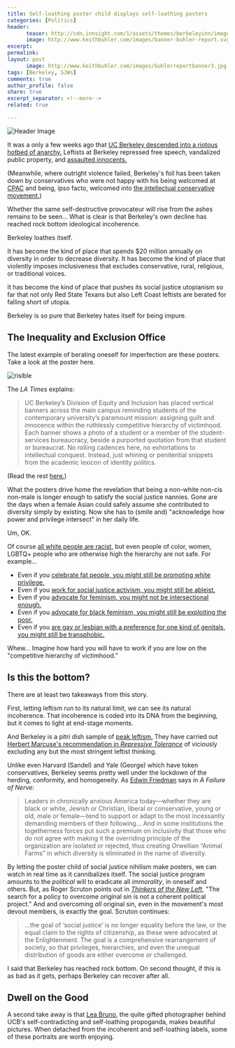 ```yaml
---
title: Self-loathing poster child displays self-loathing posters 
categories: [Politics]
header:
      teaser: http://cdn.innsight.com/1/assets/themes/berkeleyinn/images/Berkeley-Campinele.jpg
      image: http://www.keithbuhler.com/images/banner-buhler-report.svg
excerpt: 
permalink: 
layout: post
      image: http://www.keithbuhler.com/images/buhlerreportbanner3.jpg
tags: [Berkeley, SJWs]
comments: true
author_profile: false
share: true
excerpt_separator: <!--more-->
related: true

---
```


![Header Image](http://cdn.innsight.com/1/assets/themes/berkeleyinn/images/Berkeley-Campinele.jpg)


It was a only a few weeks ago that [UC Berkeley descended into a riotous hotbed of anarchy.](http://www.latimes.com/opinion/op-ed/la-oe-macdonald-berkeley-victimology-20170207-story.html) Leftists at Berkeley repressed free speech, vandalized public property, and [assaulted innocents.](https://www.youtube.com/watch?v=CIFYTYNl7ng) 

(Meanwhile, where outright violence failed, Berkeley's foil has been taken down by conservatives who were not happy with his being welcomed at [CPAC](http://cpac.conservative.org/) and being, ipso facto, welcomed into [the intellectual conservative movement.](http://www.nationalreview.com/article/445114/milo-phenomenon-understanding-right-wing-rage)) 

Whether the same self-destructive provocateur will rise from the ashes remains to be seen...  What is clear is that Berkeley's own decline has reached rock bottom ideological incoherence. 

Berkeley loathes itself. 

<!--more-->

It has become the kind of place that spends $20 million annually on diversity in order to decrease diversity. It has become the kind of place that violently imposes inclusiveness that excludes conservative, rural, religious, or traditional voices. 

It has become the kind of place that pushes its social justice utopianism so far that not only Red State Texans but also Left Coast leftists are berated for falling short of utopia. 

Berkeley is so pure that Berkeley hates itself for being impure. 

## The Inequality and Exclusion Office


The latest example of berating oneself for imperfection are these posters. Take a look at the poster here. 

![risible](https://static1.squarespace.com/static/52a8f573e4b0ed42f38a0199/t/589383335016e1dcf16422f2/1486062438299/?format=750w)

The *LA Times* explains: 

>UC Berkeley’s Division of Equity and Inclusion has placed vertical banners across the main campus reminding students of the contemporary university’s paramount mission: assigning guilt and innocence within the ruthlessly competitive hierarchy of victimhood. Each banner shows a photo of a student or a member of the student-services bureaucracy, beside a purported quotation from that student or bureaucrat. No rolling cadences here, no exhortations to intellectual conquest. Instead, just whining or penitential snippets from the academic lexicon of identity politics.

(Read the rest [here.](http://www.latimes.com/opinion/op-ed/la-oe-macdonald-berkeley-victimology-20170207-story.html))

What the posters drive home the revelation that being a non-white non-cis non-male is longer enough to satisfy the social justice nannies. Gone are the days when a female Asian could safely assume she contributed to diversity simply by existing. Now she has to (smile and) "acknowledge how power and privilege intersect" in her daily life. 

Um, OK. 

Of course [all white people are racist](https://www.facebook.com/MicMedia/videos/1386008451421941/), but even people of color, women, LGBTQ+ people who are otherwise high the hierarchy are not safe. For example... 

- Even if you [celebrate fat people, you might still be promoting white privilege.](http://theadipositivityproject.zenfolio.com/about.html)
- Even if you [work for social justice activism, you might still be  ableist.](http://everydayfeminism.com/2016/09/social-justice-activism-ableist/)
- Even if you [advocate for feminism, you might not be intersectional enough.](http://www.huffingtonpost.com/entry/a-letter-to-open-minded-genuinely-kind-educated_us_58404ebce4b0b93e10f8dffc) 
- Even if you [advocate for black feminism, you might still be  exploiting the poor.](http://www.deathandtaxesmag.com/280129/beyonce-capitalism-black-activism/)
- Even if you [are gay or lesbian with a preference for one kind of genitals, you might still be transphobic.](https://www.youtube.com/watch?v=k5GYlZKfBmI&t=116s)


Whew... Imagine how hard you will have to work if you are low on the "competitive hierarchy of victimhood." 

## Is this the bottom? 

There are at least two takeaways from this story. 

First, letting leftism run to its natural limit, we can see its natural incoherence. That incoherence is coded into its DNA from the beginning, but it comes to light at end-stage moments. 

And Berkeley is a pitri dish sample of [peak leftism.](http://thefederalist.com/2015/01/06/have-we-already-reached-peak-leftism/) They have carried out [Herbert Marcuse's recommendation in *Repressive Tolerance*](http://www.marcuse.org/herbert/pubs/60spubs/65repressivetolerance.htm) of viciously excluding any but the most stringent leftist thinking. 

Unlike even Harvard (Sandel) and Yale (George) which have token conservatives, Berkeley seems pretty well under the lockdown of the herding, conformity, and homogeneity.  As [Edwin Friedman](http://amzn.to/2n9t0GR) says in *A Failure of Nerve*: 

>Leaders in chronically anxious America today—whether they are black or white, Jewish or Christian, liberal or conservative, young or old, male or female—tend to support or adapt to the most incessantly demanding members of their following... And in some institutions the togetherness forces put such a premium on inclusivity that those who do not agree with making it the overriding principle of the organization are isolated or rejected, thus creating Orwellian “Animal Farms” in which diversity is eliminated in the name of diversity.

By letting the poster child of social justice nihilism make posters, we can watch in real time as it cannibalizes itself. The social justice program amounts to the *political* will to eradicate all *immorality*, in oneself and others. But, as Roger Scruton points out in [*Thinkers of the New Left*](https://www.amazon.com/Fools-Frauds-Firebrands-Thinkers-Left/dp/1408187337), "The search for a policy to overcome original sin is not a coherent political project." And and overcoming *all* original sin, even in the movement's most devout members, is exactly the goal. Scruton continues: 

>...the goal of ‘social justice’ is no longer equality before the law, or the equal claim to the rights of citizenship, as these were advocated at the Enlightenment. The goal is a comprehensive rearrangement of society, so that privileges, hierarchies, and even the unequal distribution of goods are either overcome or challenged.

I said that Berkeley has reached rock bottom.  On second thought, if this is as bad as it gets, perhaps Berkeley can recover after all. 

## Dwell on the Good

A second take away is that [Lea Bruno](http://www.leabruno.com/blog/2017/2/2/extensive-portraiture-work-for-uc-berkeley), the quite gifted photographer behind UCB's self-contradicting and self-loathing propoganda, makes beautiful pictures. When detached from the incoherent and self-loathing labels, some of these portraits are worth enjoying. 

